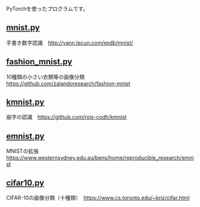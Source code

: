 PyTorchを使ったプログラムです。

## [mnist.py](mnist.py)

手書き数字認識　http://yann.lecun.com/exdb/mnist/

## [fashion_mnist.py](fashion_mnist.py)

10種類の小さい衣類等の画像分類　https://github.com/zalandoresearch/fashion-mnist

## [kmnist.py](kmnist.py)

崩字の認識　https://github.com/rois-codh/kmnist

## [emnist.py](emnist.py)

MNISTの拡張　https://www.westernsydney.edu.au/bens/home/reproducible_research/emnist

## [cifar10.py](cifar10.py)

CIFAR-10の画像分類（十種類）　https://www.cs.toronto.edu/~kriz/cifar.html
